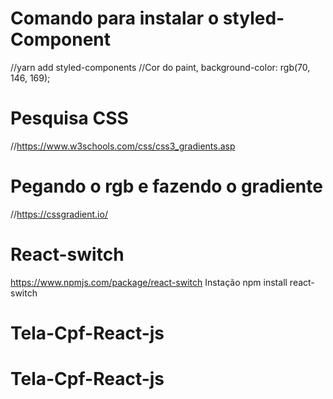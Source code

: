 # Comando para instalar o styled-Component
//yarn add styled-components
//Cor do paint, background-color: rgb(70, 146, 169);

# Pesquisa CSS
//https://www.w3schools.com/css/css3_gradients.asp

# Pegando o rgb e fazendo o gradiente
//https://cssgradient.io/

# React-switch
https://www.npmjs.com/package/react-switch
Instação
npm install react-switch


# Tela-Cpf-React-js
# Tela-Cpf-React-js
